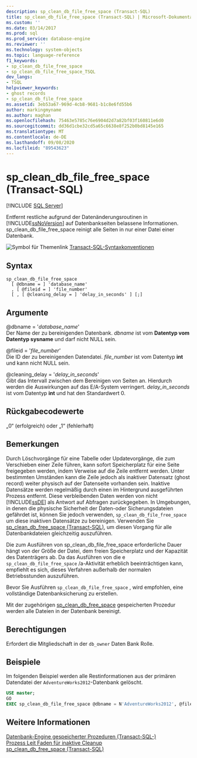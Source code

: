 ```yaml
---
description: sp_clean_db_file_free_space (Transact-SQL)
title: sp_clean_db_file_free_space (Transact-SQL) | Microsoft-Dokumentation
ms.custom: ''
ms.date: 03/14/2017
ms.prod: sql
ms.prod_service: database-engine
ms.reviewer: ''
ms.technology: system-objects
ms.topic: language-reference
f1_keywords:
- sp_clean_db_file_free_space
- sp_clean_db_file_free_space_TSQL
dev_langs:
- TSQL
helpviewer_keywords:
- ghost records
- sp_clean_db_file_free_space
ms.assetid: 3eb53a67-969d-4cb8-9681-b1c8e6fd55b6
author: markingmyname
ms.author: maghan
ms.openlocfilehash: 75463e5785c76e6904d2d7a82bf03f160811e6d0
ms.sourcegitcommit: dd36d1cbe32cd5a65c6638e8f252b0bd8145e165
ms.translationtype: MT
ms.contentlocale: de-DE
ms.lasthandoff: 09/08/2020
ms.locfileid: "89543623"
---
```

# <a name="sp_clean_db_file_free_space-transact-sql"></a>sp_clean_db_file_free_space (Transact-SQL)
[!INCLUDE [SQL Server](../../includes/applies-to-version/sqlserver.md)]

  Entfernt restliche aufgrund der Datenänderungsroutinen in [!INCLUDE[ssNoVersion](../../includes/ssnoversion-md.md)] auf Datenbankseiten belassene Informationen. sp_clean_db_file_free_space reinigt alle Seiten in nur einer Datei einer Datenbank.  
  
 ![Symbol für Themenlink](../../database-engine/configure-windows/media/topic-link.gif "Symbol für Themenlink") [Transact-SQL-Syntaxkonventionen](../../t-sql/language-elements/transact-sql-syntax-conventions-transact-sql.md)  
  
## <a name="syntax"></a>Syntax  
  
```syntaxsql  
sp_clean_db_file_free_space   
  [ @dbname = ] 'database_name'   
  , [ @fileid = ] 'file_number'   
  [ , [ @cleaning_delay = ] 'delay_in_seconds' ] [;]  
```  
  
## <a name="arguments"></a>Argumente  
 @dbname = '*database_name*'  
 Der Name der zu bereinigenden Datenbank. *dbname* ist vom **Datentyp vom Datentyp sysname** und darf nicht NULL sein.  
  
 @fileid = '*file_number*'  
 Die ID der zu bereinigenden Datendatei. *file_number* ist vom Datentyp **int** und kann nicht NULL sein.  
  
 @cleaning_delay = '*delay_in_seconds*'  
 Gibt das Intervall zwischen dem Bereinigen von Seiten an. Hierdurch werden die Auswirkungen auf das E/A-System verringert. *delay_in_seconds* ist vom Datentyp **int** und hat den Standardwert 0.  
  
## <a name="return-code-values"></a>Rückgabecodewerte  
 „0“ (erfolgreich) oder „1“ (fehlerhaft)  
  
## <a name="remarks"></a>Bemerkungen  
 Durch Löschvorgänge für eine Tabelle oder Updatevorgänge, die zum Verschieben einer Zeile führen, kann sofort Speicherplatz für eine Seite freigegeben werden, indem Verweise auf die Zeile entfernt werden. Unter bestimmten Umständen kann die Zeile jedoch als inaktiver Datensatz (ghost record) weiter physisch auf der Datenseite vorhanden sein. Inaktive Datensätze werden regelmäßig durch einen im Hintergrund ausgeführten Prozess entfernt. Diese verbleibenden Daten werden von nicht [!INCLUDE[ssDE](../../includes/ssde-md.md)] als Antwort auf Abfragen zurückgegeben. In Umgebungen, in denen die physische Sicherheit der Daten-oder Sicherungsdateien gefährdet ist, können Sie jedoch verwenden, `sp_clean_db_file_free_space` um diese inaktiven Datensätze zu bereinigen. Verwenden Sie [sp_clean_db_free_space (Transact-SQL)](../../relational-databases/system-stored-procedures/sp-clean-db-free-space-transact-sql.md), um diesen Vorgang für alle Datenbankdateien gleichzeitig auszuführen. 
  
 Die zum Ausführen von sp_clean_db_file_free_space erforderliche Dauer hängt von der Größe der Datei, dem freien Speicherplatz und der Kapazität des Datenträgers ab. Da das Ausführen von die e `sp_clean_db_file_free_space` /a-Aktivität erheblich beeinträchtigen kann, empfiehlt es sich, dieses Verfahren außerhalb der normalen Betriebsstunden auszuführen.  
  
 Bevor Sie Ausführen `sp_clean_db_file_free_space` , wird empfohlen, eine vollständige Datenbanksicherung zu erstellen.  
  
 Mit der zugehörigen [sp_clean_db_free_space](../../relational-databases/system-stored-procedures/sp-clean-db-free-space-transact-sql.md) gespeicherten Prozedur werden alle Dateien in der Datenbank bereinigt.  
  
## <a name="permissions"></a>Berechtigungen  
 Erfordert die Mitgliedschaft in der `db_owner` Daten Bank Rolle.  
  
## <a name="examples"></a>Beispiele  
 Im folgenden Beispiel werden alle Restinformationen aus der primären Datendatei der `AdventureWorks2012`-Datenbank gelöscht.  
  
```sql  
USE master;  
GO  
EXEC sp_clean_db_file_free_space @dbname = N'AdventureWorks2012', @fileid = 1;  
```  
  
## <a name="see-also"></a>Weitere Informationen  
 [Datenbank-Engine gespeicherter Prozeduren &#40;Transact-SQL-&#41;](../../relational-databases/system-stored-procedures/database-engine-stored-procedures-transact-sql.md)   
 [Prozess Leit Faden für inaktive Cleanup](../ghost-record-cleanup-process-guide.md)    
 [sp_clean_db_free_space (Transact-SQL)](../../relational-databases/system-stored-procedures/sp-clean-db-free-space-transact-sql.md)
   
